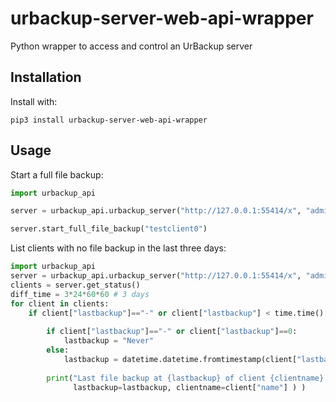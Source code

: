 # urbackup-server-web-api-wrapper
Python wrapper to access and control an UrBackup server

## Installation

Install with:

	pip3 install urbackup-server-web-api-wrapper

## Usage

Start a full file backup:

```python
import urbackup_api

server = urbackup_api.urbackup_server("http://127.0.0.1:55414/x", "admin", "foo")

server.start_full_file_backup("testclient0")
```

List clients with no file backup in the last three days:

```python
import urbackup_api
server = urbackup_api.urbackup_server("http://127.0.0.1:55414/x", "admin", "foo")
clients = server.get_status()
diff_time = 3*24*60*60 # 3 days
for client in clients:    
    if client["lastbackup"]=="-" or client["lastbackup"] < time.time() - diff_time:
            
        if client["lastbackup"]=="-" or client["lastbackup"]==0:
            lastbackup = "Never"
        else:
            lastbackup = datetime.datetime.fromtimestamp(client["lastbackup"]).strftime("%x %X")
                        
        print("Last file backup at {lastbackup} of client {clientname} is older than three days".format(
              lastbackup=lastbackup, clientname=client["name"] ) )
```

